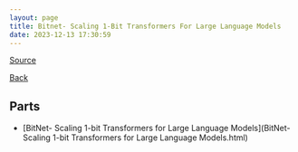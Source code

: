 ```yaml
---
layout: page
title: Bitnet- Scaling 1-Bit Transformers For Large Language Models
date: 2023-12-13 17:30:59
---
```


[Source](https://arxiv.org/abs/2310.11453)

[Back](../../)

## Parts
* [BitNet- Scaling 1-bit Transformers for Large Language Models](BitNet- Scaling 1-bit Transformers for Large Language Models.html)